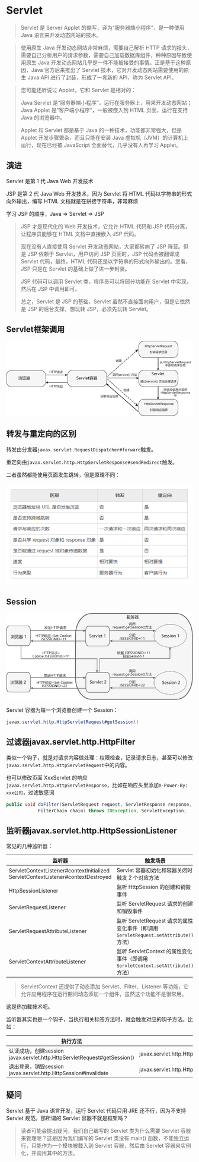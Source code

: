 # Servlet


> Servlet 是 Server Applet 的缩写，译为“服务器端小程序”，是一种使用 Java 语言来开发动态网站的技术。

> 使用原生 Java 开发动态网站非常麻烦，需要自己解析 HTTP 请求的报头，需要自己分析用户的请求参数，需要自己加载数据库组件，种种原因导致使用原生 Java 开发动态网站几乎是一件不能被接受的事情。正是基于这种原因，Java 官方后来推出了 Servlet 技术，它对开发动态网站需要使用的原生 Java API 进行了封装，形成了一套新的 API，称为 Servlet API。

> 您可能还听说过 Applet，它和 Servlet 是相对的：
>
> Java Servlet 是“服务器端小程序”，运行在服务器上，用来开发动态网站；
> Java Applet 是“客户端小程序”，一般被嵌入到 HTML 页面，运行在支持 Java 的浏览器中。
>
> Applet 和 Servlet 都是基于 Java 的一种技术，功能都非常强大，但是 Applet 开发步骤繁杂，而且只能在安装 Java 虚拟机（JVM）的计算机上运行，现在已经被 JavaScript 全面替代，几乎没有人再学习 Applet。

## 演进

Servlet 是第 1 代 Java Web 开发技术

JSP 是第 2 代 Java Web 开发技术，因为 Servlet 将 HTML 代码以字符串的形式向外输出，编写 HTML 文档就是在拼接字符串，非常麻烦

学习 JSP 的顺序，Java => Servlet => JSP

> JSP 才是现代化的 Web 开发技术，它允许 HTML 代码和 JSP 代码分离，让程序员能够在 HTML 文档中直接嵌入 JSP 代码。
>
> 现在没有人直接使用 Servlet 开发动态网站，大家都转向了 JSP 阵营。但是 JSP 依赖于 Servlet，用户访问 JSP 页面时，JSP 代码会被翻译成 Servlet 代码，最终，HTML 代码还是以字符串的形式向外输出的。您看，JSP 只是在 Servlet 的基础上做了进一步封装。
>
> JSP 代码可以调用 Servlet 类，程序员可以将部分功能在 Servlet 中实现，然后在 JSP 中调用即可。
>
> 总之，Servlet 是 JSP 的基础，Servlet 虽然不直接面向用户，但是它依然是 JSP 的后台支撑，想玩转 JSP，必须先玩转 Servlet。

## Servlet框架调用

![Servlet 处理HTTP请求](./images/1103524464-0.png)

## 转发与重定向的区别

转发由分发器`javax.servlet.RequestDispatcher#forward`触发。

重定向由`javax.servlet.http.HttpServletResponse#sendRedirect`触发。

二者虽然都能使用页面发生跳转，但是原理不同：

![image-20220828160923102](./images/image-20220828160923102.png)

## Session

![Session 工作原理图](./images/150219A04-0.jpg)

Servlet 容器为每一个浏览器创建一个 Session：

```java
javax.servlet.http.HttpServletRequest#getSession()
```

## 过滤器javax.servlet.http.HttpFilter

类似一个钩子，就是对请求内容做处理：权限检查，记录请求日志，甚至可以修改`javax.servlet.http.HttpServletRequest`中的内容。

也可以修改页面 XxxServlet 的响应`javax.servlet.http.HttpServletResponse`，比如在响应头里添加`X-Power-By: xxx公司`，过滤敏感词

```java
public void doFilter(ServletRequest request, ServletResponse response,
            FilterChain chain) throws IOException, ServletException;
```

## 监听器javax.servlet.http.HttpSessionListener

常见的几种监听器：

| 监听器                                                       | 触发场景                                                     |
| ------------------------------------------------------------ | ------------------------------------------------------------ |
| ServletContextListener#contextInitialized<br />ServletContextListener#contextDestroyed | Servlet 容器初始化和容器关闭时触发 2 个对应方法              |
| HttpSessionListener                                          | 监听 HttpSession 的创建和销毁事件                            |
| ServletRequestListener                                       | 监听 ServletRequest 请求的创建和销毁事件                     |
| ServletRequestAttributeListener                              | 监听 ServletRequest 请求的属性变化事件（即调用`ServletRequest.setAttribute()`方法） |
| ServletContextAttributeListener                              | 监听 ServletContext 的属性变化事件（即调用`ServletContext.setAttribute()`方法） |

> ServletContext 还提供了动态添加 Servlet、Filter、Listener 等功能，它允许应用程序在运行期间动态添加一个组件，虽然这个功能不是很常用。

这是热加载技术吧。

监听器其实也是一个钩子，当执行相关标签方法时，就会触发对应的钩子方法。比如：

| 执行方法                                                     | 被触发方法                                              |
| ------------------------------------------------------------ | ------------------------------------------------------- |
| 认证成功，创建session<br />javax.servlet.http.HttpServletRequest#getSession() | javax.servlet.http.HttpSessionListener#sessionCreated   |
| 退出登录，销毁session<br />javax.servlet.http.HttpSession#invalidate | javax.servlet.http.HttpSessionListener#sessionDestroyed |

## 疑问

Servlet 基于 Java 语言开发，运行 Servlet 代码只用 JRE 还不行，因为不支持 Servlet 规范。那所谓的 Servlet 容器不就是框架吗？

> 读者可能会提出疑问，我们自己编写的 Servlet 类为什么需要 Servlet 容器来管理呢？这是因为我们编写的 Servlet 类没有 main() 函数，不能独立运行，只能作为一个模块被载入到 Servlet 容器，然后由 Servlet 容器来实例化，并调用其中的方法。
